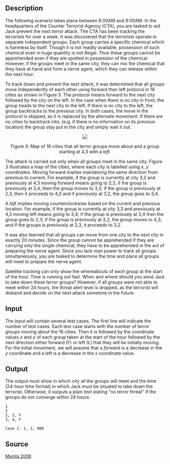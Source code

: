 <h2>Description</h2><p>The following scenario takes place between 8:00AM and 9:00AM. In the headquarters of the Counter Terrorist Agency (CTA), you are tasked to aid Jack prevent the next terror attack. The CTA has been tracking the terrorists for over a week. It was discovered that the terrorists operate in separate independent groups. Each group carries a specific chemical which is harmless by itself. Though it is not readily available, possession of such chemical even in huge quantity is not illegal. Thus these groups cannot be apprehended even if they are spotted in possession of the chemical. However, if the groups meet in the same city, they can mix the chemical that they have at hand and form a nerve agent, which they can release within the next hour.</p><p>To track down and prevent the next attack, it was determined that all groups move independently of each other using forward then left protocol in 16 cities as shown in Figure 3. The protocol means forward to the next city followed by the city on the left. In the case when there is no city in front, the group heads to the next city to the left. If there is no city to the left, the group backtracks to the previous city. In both cases, the move in the protocol is skipped, as it is replaced by the alternate movement. If there are no cities to backtrack into, (e.g. if there is no information on its previous location) the group stay put in the city and simply wait it out.</p><p></p><center><img src="images/3362_1.GIF"></center><p></p><p></p><center>Figure 3: Map of 16 cities that all terror groups move about and a group starting at 4,3 with a <i>left</i>.</center><p></p><p>The attack is carried out only when all groups meet in the same city. Figure 3 illustrates a map of the cities, where each city is labelled using <i>x</i>, <i>y</i> coordinates. Moving forward implies maintaining the same direction from previous to current. For example, if the group is currently at city 3,3 and previously at 4,3 moving forward means going to 2,3, if the group is previously at 3,4, then the group moves to 3,2; if the group is previously at 2,3, then it proceeds to 4,3 and if previously at 3,2, the group goes to 3,4.</p><p>A <i>left</i> implies moving counterclockwise based on the current and previous location. For example, if the group is currently at city 3,3 and previously at 4,3 moving left means going to 3,4; if the group is previously at 3,4 then the group goes to 2,3; if the group is previously at 3,2, the group moves to 4,3; and if the groups is previously at 2,3, it proceeds to 3,2.</p><p>It was also learned that all groups can move from one city to the next city in exactly 20 minutes. Since the group cannot be apprehended if they are carrying only the single chemical, they have to be apprehended in the act of preparing the nerve agent. Since you lack man power to track all groups simultaneously, you are tasked to determine the time and place all groups will meet to prepare the nerve agent.</p><p>Satellite tracking can only show the whereabouts of each group at the start of the hour. Time is running out fast. When and where should you send Jack to take down these terror groups? However, if all groups were not able to meet within 24 hours, the threat alert level is dropped, as the terrorist will disband and decide on the next attack sometime in the future.</p><h2>Input</h2><p>The input will contain several test cases. The first line will indicate the number of test cases. Each test case starts with the number of terror groups moving about the 16 cities. Then it is followed by the coordinate values <i>x</i> and <i>y</i> of each group taken at the start of the hour followed by the next direction either forward (F) or left (L) that they will be initially moving. For the initial movement, we will assume that a <i>forward</i> is a decrease in the <i>y</i> coordinate and a left is a decrease in the <i>x</i> coordinate value.</p><h2>Output</h2><p>The output must show in which city all the groups will meet and the time (24-hour time format) in which Jack must be situated to take down the terrorist. Otherwise, it outputs a plain text stating "no terror threat" if the groups do not converge within 24 hours.</p><pre><code class="language-input1">1 
2 
2, 3, F 
3, 4, F</code></pre><pre><code class="language-output1">Case 1: 1, 3, 900</code></pre><h2>Source</h2><a href="searchproblem?field=source&amp;key=Manila+2006">Manila 2006</a>